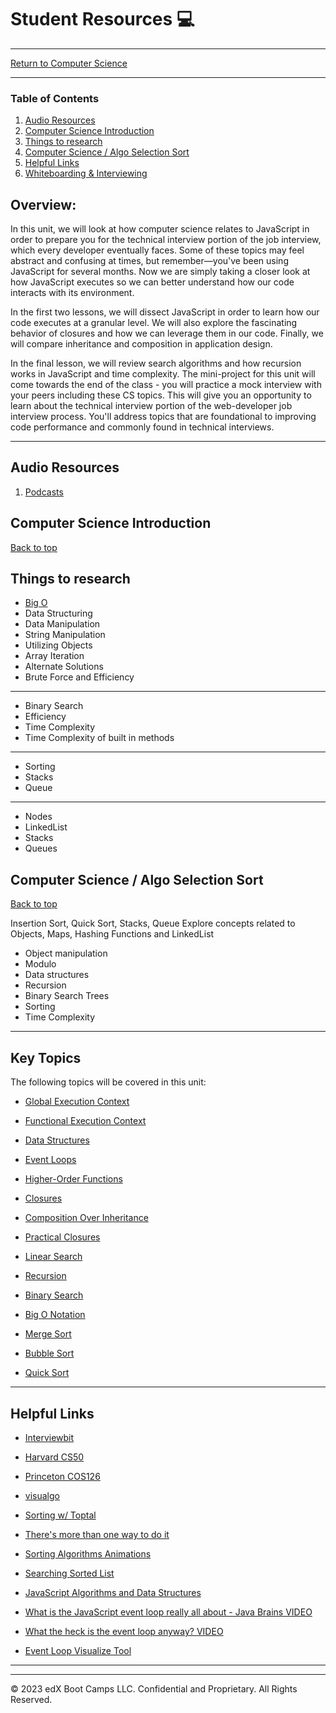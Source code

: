 # Student Resources :computer:

<hr>

[Return to Computer Science](../README.md)

<hr>

### Table of Contents
01. [Audio Resources](#audio-resources)
02. [Computer Science Introduction](#computer-science-introduction)
03. [Things to research](#things-to-research)
04. [Computer Science / Algo Selection Sort](#computer-science--algo-selection-sort)
05. [Helpful Links](#helpful-links)
06. [Whiteboarding & Interviewing](#whiteboarding-and-Interviews)

## Overview:

In this unit, we will look at how computer science relates to JavaScript in order to prepare you for the technical interview portion of the job interview, which every developer eventually faces. Some of these topics may feel abstract and confusing at times, but remember&mdash;you've been using JavaScript for several months. Now we are simply taking a closer look at how JavaScript executes so we can better understand how our code interacts with its environment.

In the first two lessons, we will dissect JavaScript in order to learn how our code executes at a granular level. We will also explore the fascinating behavior of closures and how we can leverage them in our code. Finally, we will compare inheritance and composition in application design. 

In the final lesson, we will review search algorithms and how recursion works in JavaScript and time complexity. The mini-project for this unit will come towards the end of the class - you will practice a mock interview with your peers including these CS topics. This will give you an opportunity to learn about the technical interview portion of the web-developer job interview process. You'll address topics that are foundational to improving code performance and commonly found in technical interviews.

<hr>

## Audio Resources

01. [Podcasts](./podcasts.md)

## Computer Science Introduction
[Back to top](#student-resources)

## Things to research

* [Big O](https://youtu.be/kS_gr2_-ws8)
* Data Structuring
* Data Manipulation
* String Manipulation
* Utilizing Objects
* Array Iteration
* Alternate Solutions
* Brute Force and Efficiency

<hr>

* Binary Search
* Efficiency
* Time Complexity
* Time Complexity of built in methods

<hr>

* Sorting
* Stacks
* Queue

<hr>

* Nodes
* LinkedList
* Stacks
* Queues

## Computer Science / Algo Selection Sort
[Back to top](#student-resources)

Insertion Sort, Quick Sort, Stacks, Queue
Explore concepts related to Objects, Maps, Hashing Functions and LinkedList

* Object manipulation
* Modulo
* Data structures
* Recursion
* Binary Search Trees
* Sorting
* Time Complexity

<hr>

## Key Topics

The following topics will be covered in this unit:

* [Global Execution Context](https://developer.mozilla.org/en-US/docs/Web/JavaScript/Reference/Operators/this#global_context)

* [Functional Execution Context](https://developer.mozilla.org/en-US/docs/Web/JavaScript/Reference/Operators/this#Function_context)

* [Data Structures](https://en.wikipedia.org/wiki/Data_structure)

* [Event Loops](https://developer.mozilla.org/en-US/docs/Web/JavaScript/EventLoop#Event_loop)

* [Higher-Order Functions](https://eloquentjavascript.net/05_higher_order.html#h_xxCc98lOBK)

* [Closures](https://developer.mozilla.org/en-US/docs/Web/JavaScript/Closures)

* [Composition Over Inheritance](https://en.wikipedia.org/wiki/Composition_over_inheritance)

* [Practical Closures](https://developer.mozilla.org/en-US/docs/Web/JavaScript/Closures/#Practical_closures)

* [Linear Search](https://en.wikipedia.org/wiki/Linear_search)

* [Recursion](https://en.wikipedia.org/wiki/Recursion)

* [Binary Search](https://en.wikipedia.org/wiki/Binary_search_algorithm)

* [Big O Notation](https://en.wikipedia.org/wiki/Big_O_notation)

* [Merge Sort](https://en.wikipedia.org/wiki/Sorting_algorithm#Merge_sort)

* [Bubble Sort](https://en.wikipedia.org/wiki/Sorting_algorithm#Bubble_sort)

* [Quick Sort](https://en.wikipedia.org/wiki/Sorting_algorithm#Quicksort)


<hr>

## Helpful Links

* [Interviewbit](https://www.interviewbit.com/)
* [Harvard CS50](https://www.edx.org/course/introduction-computer-science-harvardx-cs50x)
* [Princeton COS126](https://www.edx.org/course/introduction-computer-science-harvardx-cs50x)
* [visualgo](https://visualgo.net/en)
* [Sorting w/ Toptal](https://www.toptal.com/developers/sorting-algorithms/)
* [There's more than one way to do it](https://en.wikipedia.org/wiki/There%27s_more_than_one_way_to_do_it)

* [Sorting Algorithms Animations](https://www.toptal.com/developers/sorting-algorithms)
* [Searching Sorted List](https://www.cs.usfca.edu/~galles/visualization/Search.html)
* [JavaScript Algorithms and Data Structures](https://github.com/trekhleb/javascript-algorithms)
* [What is the JavaScript event loop really all about - Java Brains VIDEO](https://youtu.be/EI7sN1dDwcY)
* [What the heck is the event loop anyway? VIDEO](https://youtu.be/8aGhZQkoFbQ)
* [Event Loop Visualize Tool](http://latentflip.com/loupe/?code=JC5vbignYnV0dG9uJywgJ2NsaWNrJywgZnVuY3Rpb24gb25Db[…]bWUgdG8gbG91cGUuIik7!!!PGJ1dHRvbj5DbGljayBtZSE8L2J1dHRvbj4%3D)

<hr>

---
© 2023 edX Boot Camps LLC. Confidential and Proprietary. All Rights Reserved.

